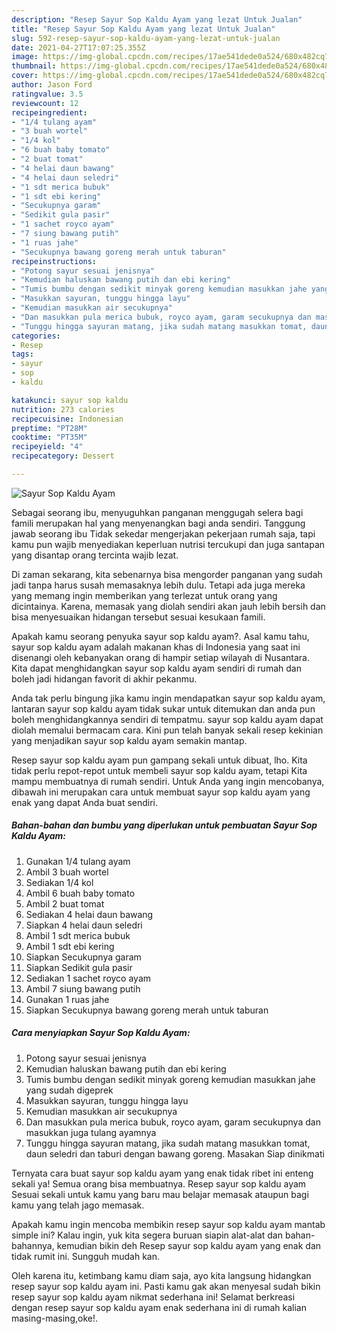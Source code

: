 ```yaml
---
description: "Resep Sayur Sop Kaldu Ayam yang lezat Untuk Jualan"
title: "Resep Sayur Sop Kaldu Ayam yang lezat Untuk Jualan"
slug: 592-resep-sayur-sop-kaldu-ayam-yang-lezat-untuk-jualan
date: 2021-04-27T17:07:25.355Z
image: https://img-global.cpcdn.com/recipes/17ae541dede0a524/680x482cq70/sayur-sop-kaldu-ayam-foto-resep-utama.jpg
thumbnail: https://img-global.cpcdn.com/recipes/17ae541dede0a524/680x482cq70/sayur-sop-kaldu-ayam-foto-resep-utama.jpg
cover: https://img-global.cpcdn.com/recipes/17ae541dede0a524/680x482cq70/sayur-sop-kaldu-ayam-foto-resep-utama.jpg
author: Jason Ford
ratingvalue: 3.5
reviewcount: 12
recipeingredient:
- "1/4 tulang ayam"
- "3 buah wortel"
- "1/4 kol"
- "6 buah baby tomato"
- "2 buat tomat"
- "4 helai daun bawang"
- "4 helai daun seledri"
- "1 sdt merica bubuk"
- "1 sdt ebi kering"
- "Secukupnya garam"
- "Sedikit gula pasir"
- "1 sachet royco ayam"
- "7 siung bawang putih"
- "1 ruas jahe"
- "Secukupnya bawang goreng merah untuk taburan"
recipeinstructions:
- "Potong sayur sesuai jenisnya"
- "Kemudian haluskan bawang putih dan ebi kering"
- "Tumis bumbu dengan sedikit minyak goreng kemudian masukkan jahe yang sudah digeprek"
- "Masukkan sayuran, tunggu hingga layu"
- "Kemudian masukkan air secukupnya"
- "Dan masukkan pula merica bubuk, royco ayam, garam secukupnya dan masukkan juga tulang ayamnya"
- "Tunggu hingga sayuran matang, jika sudah matang masukkan tomat, daun seledri dan taburi dengan bawang goreng. Masakan Siap dinikmati"
categories:
- Resep
tags:
- sayur
- sop
- kaldu

katakunci: sayur sop kaldu 
nutrition: 273 calories
recipecuisine: Indonesian
preptime: "PT28M"
cooktime: "PT35M"
recipeyield: "4"
recipecategory: Dessert

---
```



![Sayur Sop Kaldu Ayam](https://img-global.cpcdn.com/recipes/17ae541dede0a524/680x482cq70/sayur-sop-kaldu-ayam-foto-resep-utama.jpg)

Sebagai seorang ibu, menyuguhkan panganan menggugah selera bagi famili merupakan hal yang menyenangkan bagi anda sendiri. Tanggung jawab seorang ibu Tidak sekedar mengerjakan pekerjaan rumah saja, tapi kamu pun wajib menyediakan keperluan nutrisi tercukupi dan juga santapan yang disantap orang tercinta wajib lezat.

Di zaman  sekarang, kita sebenarnya bisa mengorder panganan yang sudah jadi tanpa harus susah memasaknya lebih dulu. Tetapi ada juga mereka yang memang ingin memberikan yang terlezat untuk orang yang dicintainya. Karena, memasak yang diolah sendiri akan jauh lebih bersih dan bisa menyesuaikan hidangan tersebut sesuai kesukaan famili. 



Apakah kamu seorang penyuka sayur sop kaldu ayam?. Asal kamu tahu, sayur sop kaldu ayam adalah makanan khas di Indonesia yang saat ini disenangi oleh kebanyakan orang di hampir setiap wilayah di Nusantara. Kita dapat menghidangkan sayur sop kaldu ayam sendiri di rumah dan boleh jadi hidangan favorit di akhir pekanmu.

Anda tak perlu bingung jika kamu ingin mendapatkan sayur sop kaldu ayam, lantaran sayur sop kaldu ayam tidak sukar untuk ditemukan dan anda pun boleh menghidangkannya sendiri di tempatmu. sayur sop kaldu ayam dapat diolah memalui bermacam cara. Kini pun telah banyak sekali resep kekinian yang menjadikan sayur sop kaldu ayam semakin mantap.

Resep sayur sop kaldu ayam pun gampang sekali untuk dibuat, lho. Kita tidak perlu repot-repot untuk membeli sayur sop kaldu ayam, tetapi Kita mampu membuatnya di rumah sendiri. Untuk Anda yang ingin mencobanya, dibawah ini merupakan cara untuk membuat sayur sop kaldu ayam yang enak yang dapat Anda buat sendiri.

<!--inarticleads1-->

##### Bahan-bahan dan bumbu yang diperlukan untuk pembuatan Sayur Sop Kaldu Ayam:

1. Gunakan 1/4 tulang ayam
1. Ambil 3 buah wortel
1. Sediakan 1/4 kol
1. Ambil 6 buah baby tomato
1. Ambil 2 buat tomat
1. Sediakan 4 helai daun bawang
1. Siapkan 4 helai daun seledri
1. Ambil 1 sdt merica bubuk
1. Ambil 1 sdt ebi kering
1. Siapkan Secukupnya garam
1. Siapkan Sedikit gula pasir
1. Sediakan 1 sachet royco ayam
1. Ambil 7 siung bawang putih
1. Gunakan 1 ruas jahe
1. Siapkan Secukupnya bawang goreng merah untuk taburan




<!--inarticleads2-->

##### Cara menyiapkan Sayur Sop Kaldu Ayam:

1. Potong sayur sesuai jenisnya
1. Kemudian haluskan bawang putih dan ebi kering
1. Tumis bumbu dengan sedikit minyak goreng kemudian masukkan jahe yang sudah digeprek
1. Masukkan sayuran, tunggu hingga layu
1. Kemudian masukkan air secukupnya
1. Dan masukkan pula merica bubuk, royco ayam, garam secukupnya dan masukkan juga tulang ayamnya
1. Tunggu hingga sayuran matang, jika sudah matang masukkan tomat, daun seledri dan taburi dengan bawang goreng. Masakan Siap dinikmati




Ternyata cara buat sayur sop kaldu ayam yang enak tidak ribet ini enteng sekali ya! Semua orang bisa membuatnya. Resep sayur sop kaldu ayam Sesuai sekali untuk kamu yang baru mau belajar memasak ataupun bagi kamu yang telah jago memasak.

Apakah kamu ingin mencoba membikin resep sayur sop kaldu ayam mantab simple ini? Kalau ingin, yuk kita segera buruan siapin alat-alat dan bahan-bahannya, kemudian bikin deh Resep sayur sop kaldu ayam yang enak dan tidak rumit ini. Sungguh mudah kan. 

Oleh karena itu, ketimbang kamu diam saja, ayo kita langsung hidangkan resep sayur sop kaldu ayam ini. Pasti kamu gak akan menyesal sudah bikin resep sayur sop kaldu ayam nikmat sederhana ini! Selamat berkreasi dengan resep sayur sop kaldu ayam enak sederhana ini di rumah kalian masing-masing,oke!.

